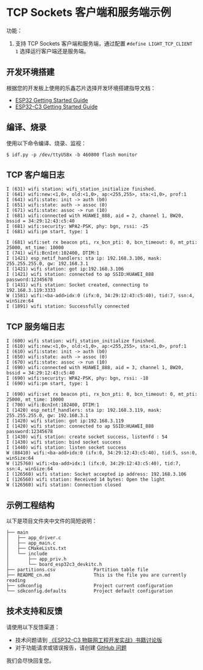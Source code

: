 # TCP Sockets 客户端和服务端示例

功能：

1. 支持 TCP Sockets 客户端和服务端，通过配置 `#define LIGHT_TCP_CLIENT   1` 选择运行客户端还是服务端。

## 开发环境搭建

根据您的开发板上使用的乐鑫芯片选择开发环境搭建指导文档：

- [ESP32 Getting Started Guide](https://docs.espressif.com/projects/esp-idf/en/v4.3.2/get-started/index.html)
- [ESP32-C3 Getting Started Guide](https://docs.espressif.com/projects/esp-idf/en/v4.3.2/esp32c3/get-started/index.html)

## 编译、烧录

使用以下命令编译、烧录、监视：

```shell
$ idf.py -p /dev/ttyUSBx -b 460800 flash monitor
```
## TCP 客户端日志

```
I (631) wifi station: wifi_station_initialize finished.
I (641) wifi:new:<1,0>, old:<1,0>, ap:<255,255>, sta:<1,0>, prof:1
I (641) wifi:state: init -> auth (b0)
I (651) wifi:state: auth -> assoc (0)
I (671) wifi:state: assoc -> run (10)
I (681) wifi:connected with HUAWEI_888, aid = 2, channel 1, BW20, bssid = 34:29:12:43:c5:40
I (681) wifi:security: WPA2-PSK, phy: bgn, rssi: -25
I (681) wifi:pm start, type: 1

I (681) wifi:set rx beacon pti, rx_bcn_pti: 0, bcn_timeout: 0, mt_pti: 25000, mt_time: 10000
I (741) wifi:BcnInt:102400, DTIM:1
I (1421) esp_netif_handlers: sta ip: 192.168.3.106, mask: 255.255.255.0, gw: 192.168.3.1
I (1421) wifi station: got ip:192.168.3.106
I (1421) wifi station: connected to ap SSID:HUAWEI_888 password:12345678
I (1431) wifi station: Socket created, connecting to 192.168.3.119:3333
W (1581) wifi:<ba-add>idx:0 (ifx:0, 34:29:12:43:c5:40), tid:7, ssn:4, winSize:64
I (1891) wifi station: Successfully connected
```

## TCP 服务端日志

```
I (600) wifi station: wifi_station_initialize finished.
I (610) wifi:new:<1,0>, old:<1,0>, ap:<255,255>, sta:<1,0>, prof:1
I (610) wifi:state: init -> auth (b0)
I (650) wifi:state: auth -> assoc (0)
I (670) wifi:state: assoc -> run (10)
I (690) wifi:connected with HUAWEI_888, aid = 3, channel 1, BW20, bssid = 34:29:12:43:c5:40
I (690) wifi:security: WPA2-PSK, phy: bgn, rssi: -18
I (690) wifi:pm start, type: 1

I (690) wifi:set rx beacon pti, rx_bcn_pti: 0, bcn_timeout: 0, mt_pti: 25000, mt_time: 10000
I (700) wifi:BcnInt:102400, DTIM:1
I (1420) esp_netif_handlers: sta ip: 192.168.3.119, mask: 255.255.255.0, gw: 192.168.3.1
I (1420) wifi station: got ip:192.168.3.119
I (1420) wifi station: connected to ap SSID:HUAWEI_888 password:12345678
I (1430) wifi station: create socket success, listenfd : 54
I (1430) wifi station: bind socket success
I (1440) wifi station: listen socket success
W (88410) wifi:<ba-add>idx:0 (ifx:0, 34:29:12:43:c5:40), tid:5, ssn:0, winSize:64
W (125760) wifi:<ba-add>idx:1 (ifx:0, 34:29:12:43:c5:40), tid:7, ssn:4, winSize:64
I (126560) wifi station: Socket accepted ip address: 192.168.3.106
I (126560) wifi station: Received 14 bytes: Open the light
W (126560) wifi station: Connection closed
```

## 示例工程结构

以下是项目文件夹中文件的简短说明：

```
├── main
│   ├── app_driver.c
│   ├── app_main.c
│   ├── CMakeLists.txt
│   └── include
│       ├── app_priv.h
│       └── board_esp32c3_devkitc.h
├── partitions.csv              Partition table file
├── README_cn.md                This is the file you are currently reading
├── sdkconfig                   Project current configuration
└── sdkconfig.defaults          Project default configuration
```

## 技术支持和反馈

请使用以下反馈渠道：

* 技术问题请到 [《ESP32-C3 物联网工程开发实战》书籍讨论版](https://esp32.com/)
* 对于功能请求或错误报告，请创建 [GitHub 问题](https://github.com/espressif/book-esp32c3-iot-projects/issues)

我们会尽快回复您。
